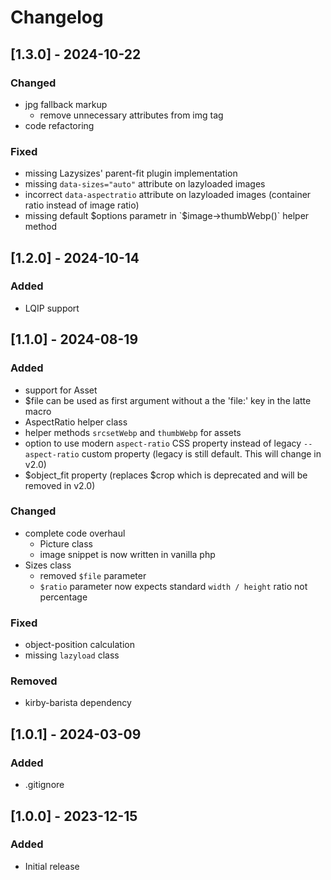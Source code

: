 # Changelog

## [1.3.0] - 2024-10-22
### Changed
- jpg fallback markup
    - remove unnecessary attributes from img tag
- code refactoring

### Fixed
- missing Lazysizes' parent-fit plugin implementation
- missing `data-sizes="auto"` attribute on lazyloaded images
- incorrect `data-aspectratio` attribute on lazyloaded images (container ratio instead of image ratio)
- missing default $options parametr in `$image->thumbWebp()` helper method


## [1.2.0] - 2024-10-14
### Added
- LQIP support


## [1.1.0] - 2024-08-19
### Added
- support for Asset
- $file can be used as first argument without a the 'file:' key in the latte macro
- AspectRatio helper class
- helper methods `srcsetWebp` and `thumbWebp` for assets
- option to use modern `aspect-ratio` CSS property instead of legacy `--aspect-ratio` custom property (legacy is still default. This will change in v2.0)
- $object_fit property (replaces $crop which is deprecated and will be removed in v2.0)

### Changed
- complete code overhaul
    - Picture class
    - image snippet is now written in vanilla php
- Sizes class
    - removed `$file` parameter
    - `$ratio` parameter now expects standard `width / height` ratio not percentage

### Fixed
- object-position calculation
- missing `lazyload` class

### Removed
- kirby-barista dependency


## [1.0.1] - 2024-03-09
### Added
- .gitignore


## [1.0.0] - 2023-12-15
### Added
- Initial release
